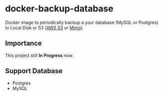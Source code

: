 # docker-backup-database

Docker image to periodically backup a your database (MySQL or Postgres) to Local Disk or S3 ([AWS S3](https://aws.amazon.com/free/storage/s3) or [Minio](https://min.io/)).

## Importance

This project still **In Progress** now.

## Support Database

* Postgres
* MySQL
